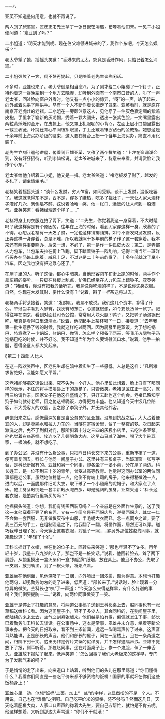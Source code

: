     一一八 

   亚英不知道是何用意，也就不再说了。

   两人到了旅馆里，区庄正老先生拿了一张日报在消遣，在等着他们来。一见二小姐便问道：“宏业到了吗？”

   二小姐道：“明天才能到呢。现在伯父难得进城来的了，我作个东吧，今天怎么娱乐？”

   老太爷望了她，摇摇头笑道：“香港来的太太，究竟是香港作风，只惦记着怎么消遣。”

   二小姐强笑了一笑，倒不好再提起，只是陪着老先生谈些闲话。

   不多时，亚雄也来了。老太爷倒是相当高兴，为了刚才给二小姐碰了一个钉子，正待约着这一群晚辈到一个地方去晚餐，却听到外面有一个南市口音的人，叫了一声老太爷，回过脸向窗户外看时，他又有一点小小的惊异，“呀”的一声，站了起来，向外点着头拱了两拱手。早有一个人不断作着长揖走了进来。亚英看时，就是原在南京开老虎灶的老褚。二小姐在一旁颇注意这人，见他穿了一件灰色嘉定绸的紫羔皮袍，手里拿了崭新的灰呢帽，秃着一颗大圆头，透出一张紫色脸，一笑嘴里露出两粒黄烁烁的金牙，在皮袍上，他又罩上礼服呢的小背心，左面上层小口袋里露出一截金表链，环绕在背心中间纽扣眼里，手上还戴着镶嵌钻石的金戒指。她想这是十余年前上海买办阶级的装束，这人要在舞台上扮一个当年上海买办，简直不用化装了。

   老先生立刻让迎他进屋，他看到亚雄亚英，又作了两个揖笑道：“上次在渔洞溪会到，没有好好招待，听到李仙松说，老太爷进城来了，特意来奉看，并请赏脸让我作个小东。”

   老太爷给他介绍着二小姐，他又是一揖。老太爷笑道：“褚老板发了财了，越发的多札了，请坐请坐毛。”

   老褚笑着摇摇头道：“谈什么发财，穷人乍富，如同受罪。谈不上发财，混饭吃罢了。我这就觉得东不是，西不是，穿多了嫌热，吃多了拉肚子，一天让人家大酒杯子灌好几次，我倒是不醉。弦说着哈哈一笑。他一张口，远远的让人闻到一股酒气。亚英笑道：看褚经理这个样子……”

   老褚将身上的衣服连拍了两下，笑道：“二先生，你觉着我这一身穿着，不大时髦吗？我这样穿是有个原因的，往年在上海的时候，看到人家穿这样一身，欣慕的了不得，心想我老褚有一天发了财，一定也这样铺排铺排。如今不管发财没发财，反正弄这样一身穿着，总是不难，所以我就照十多年前的样子作了这一套穿着。我本来还有两件事要照办，后来一想，不必了，第一是作一件狐皮大衣；第二，是弄部人力包车，让包车夫拉在街上飞跑，脚下踏着铃子一阵乱响。记得上海当年一班洋行买办在马路上跑着，威风十足，不过这是二十年前的事了，十多年前就改了坐小汽车，因之我也没有把这愿心还了。”

   在屋子里的人，听了这话，都心中暗笑。当他形容包车在街上跑的时候，两手作个拿车把的姿势，一只脚在楼板上乱点，仿佛已经坐在人力包车上踏铃子。亚英笑道：“褚经理，你没有把我的话听完，我是说你吃酒的样子，不是说你这身衣服。自然，你现在大发其财，要什么没有？”说着，斟了一杯茶送将过去。

   老褚两手将茶接着，笑道：“发财呢，我是不敢说。我们这几个资本，算得了什么。不过当年看到人家有，我没有的东西，心里就很想，如今要设法试一试了。记得往年在南京，看到对面钱司令公馆，常常用大块火腿？鸭子，又把鸭子汤泡锅巴吃，我真是看得口里流清水。”说着，他举起手上茶杯喝了一口，接着道：“去年我第一批生意挣了钱的时候，我就这样吃过两回。因为厨房里是蒸饭，为了想吃锅巴，特意煮了一小锅饭，烤锅巴，你猜，怎么样？预备了两天，等我用火腿鸭子汤泡锅巴吃的时候，并不好吃。我不知道当年为什么要馋得流口水。”说着，他手一拍腿，惹得全屋人都大笑起来。

   §第二十四章 人比人

   在这一阵欢笑声中，区老先生却在暗中着实生了一些感慨。人总是这样：“凡所难求皆绝好，及能如愿又平常。”

   这老褚能够把这话说出来，究不失为一个好人。他心里如此想着，脸上自有了那同样的表示，不住的将手摸嘴唇上下的胡楂子，只管微笑。老褚见区庄正一高兴，就再三约请作东。区家父子在他这样盛情之下，只好去赴他这个约会。老褚已略知李狗子如何款待老师，因之他这顿晚饭，办得更为丰盛。他又知道今天中饭几位陪客，不大受客人的欢迎，因之除了李狗子外，并无其他外客。

   醉饱归来之后，感慨最深的自是当公务员的区亚雄。没想到抗战之后，大大占着便宜的人，却是卖熟水和拉人力车的。当晚在寄宿舍里，做了一整夜的梦。次日起来漱洗之后，免不了到斜对门，那所斜着十分之三四的灰板小店里，去吃油条豆浆。他也觉着有些奇怪，接连吃了几顿肥鱼大肉，这早点已减了滋味，喝了大半碗豆浆，一根油条，就不想吃了。

   到了办公室，并没有什么新公事，只把昨日科长交下来的公事，重新审核了一道，便可呈复回去。科长与他同一间屋子办公。这里共有三张桌子，当玻璃窗一张写字台，是科长所据有的。亚雄和另一个同事，却各坐了一张小桌，分在屋子两边。科长姓王，是一位不到三十岁的青年，曾受过高等教育。他觉得这同办公室的两位同事都是老公事，虽然地位稍低一点，他倒不肯端上司的牌子。他来得稍微晚一点，进门以后，一面脱那件旧呢大衣，取下破了一个小窟窿的呢帽子，和大家点了点头。他上身穿的倒是一套半新的灰呢西服，却是挺阔的腰身。亚雄笑道：“科长这套衣服，是拍卖行里新买的吗？”

   他摇摇头笑道：你想，我们有钱买西装穿吗？一个亲戚是在外面作生意的，送了我这一套他穿得不要了的东西。又有一个同乡是开西服店的，说是西服店，其实一年不会做一套西服，无非做做灰布中山服，半毛呢大衣而已。念一点同乡之谊，要了我三百元的手工，在粗制滥造之下，给我翻了一翻，将里作面，居然还可以穿。碰巧我昨日理了发，今天穿上这套衣服，对镜子一照……黟另外那位姓赵的同事，就凑趣说道：“年轻了十岁。”

   王科长挂好了衣帽，坐在他的位子上。回转头来笑道：“那也年轻不了许多。再年轻十岁，我是十八九岁的人了，那岂不是一桩笑话。”说着，他回转脸去，耸了两下肩膀，从袋里摸出一盒火柴和一盒“狗屁牌”纸烟，放在桌上。他且不办公，先取了一支烟，放到嘴里，划了一根火柴，将烟点着。

   亚雄坐在他侧面，见他深吸了一口烟，向外喷出一团浓雾，颇为得意。本想也打趣他两句，却见勤务匆匆的走了进来，低声道：“部长来了。”说话时，脸上现着一分惊异的微笑。芏科长也“咦”了一声道：“今天怎么来得这样早，有什么特别的事吗？我们倒要提防一二。”说着，向两位同事微笑了一笑。

   亚雄于是停止了打趣的意思，将两道公事稿子送到王科长桌上去，赵同事也有一张草稿送给科长看。因为这间屋子小，容不了多少人，其余同科的，在别间屋子里，都陆续的来来去去，空气立刻紧张起来。他们越是怕有事，偏偏就发生了事，部长已着勤务叫王科长去谈话。在公事场中，这本是常事，亚雄并未介意，坐着等新公事来办。把今天的日报取来，看不到三条新闻，远远一阵喝骂声传了过来。这声音耳熟能详，正是部长的声音。他们和部长的屋子，同在一层楼上，且在一条甬道之间，相隔不到十丈。这里无非是竹片夹壁的假洋房，并不怎样遮隔声浪。亚雄不觉放下了报，侧耳听着。那位赵同事，坐在对面桌子上，作一个鬼脸，伸了一伸舌头。亚雄放下报站了起来，低声笑道：“怎么回事？我们大老板来的这样早，专门为了发脾气来的吗？”

   于是悄悄的走了出来，向夹道口上站着，听到他们的头儿在那里骂道：“你们懂得什么？我看你们简直是一些吃平价米都不够资格的饭桶！国家的事就坏在你们这些饭桶身上！”

   亚雄心里一动，他想“饭桶”上面，加上“一些”的字样，这显然指的不是一个人。不用说，自己也在“饭桶”之列呀。自己吃平价米的资格，还不够吗？然而这几日，天天吃着肥鱼大肉，人家口口声声的称着大先生，要自己去帮忙，就怕是不肯去呢。他这样想着，又听到那边大声骂道：“你们不干就滚！”

